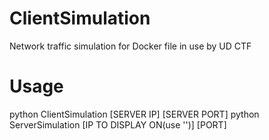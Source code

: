 # ClientSimulation
Network traffic simulation for Docker file in use by UD CTF
# Usage
python ClientSimulation [SERVER IP] [SERVER PORT]
python ServerSimulation [IP TO DISPLAY ON(use '')] [PORT]
